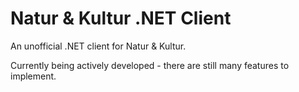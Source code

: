 # Natur & Kultur .NET Client
An unofficial .NET client for Natur &amp; Kultur.

Currently being actively developed - there are still many features to implement.
